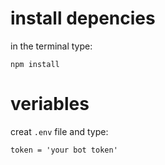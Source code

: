 # install depencies
in the terminal type:
```
npm install
```
# veriables

creat `.env` file and type:
```
token = 'your bot token'
```
